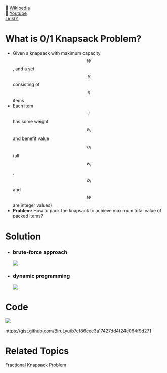 🔰 [Wikipedia](https://www.wikiwand.com/en/Knapsack_problem)   
🐻 [Youtube](https://www.youtube.com/watch?v=8LusJS5-AGo)  
[Link01](http://cse.unl.edu/~goddard/Courses/CSCE310J/Lectures/Lecture8-DynamicProgramming.pdf)

# What is 0/1 Knapsack Problem?

* Given a knapsack with maximum capacity $$W$$
  , and a set $$S$$ consisting of $$n$$ items
* Each item $$i$$ has some weight $$w_i$$
  and benefit value $$b_i$$\(all $$w_i$$, $$b_i$$ and $$W$$ are integer values\)
* **Problem:** How to pack the knapsack to achieve maximum total value of packed items?

# Solution

* ### brute-force approach

  ![](https://ws3.sinaimg.cn/large/006tNc79gy1fjqxdbiegoj30sk0li77u.jpg)

* ### dynamic programming

  ![](https://ws1.sinaimg.cn/large/006tNc79gy1fjqxfhzkbkj30si0ladjj.jpg)

# Code

![](https://ws1.sinaimg.cn/large/006tNc79gy1fjqxif8gwkj30sy0lotb2.jpg)

https://gist.github.com/BiruLyu/b7ef86cee3a17427dd4f24e064f9d271

# Related Topics

[Fractional Knapsack Problem](algorithm/greedy/fractional-knapsack-problem.md)

